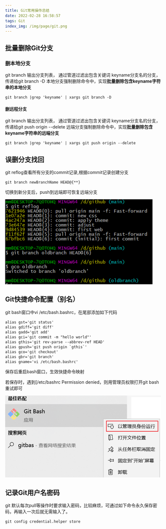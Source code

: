 ```yaml
---
title: Git常用操作总结
date: 2022-02-28 16:58:57
tags: Git
index_img: /img/page/git.png
---
```


## 批量删除Git分支

### 删本地分支

git branch 输出分支列表， 通过管道过滤出包含关键词 keyname分支名的分支，传递给git branch -D 本地分支强制删除命令中，实现**批量删除包含keyname字符串的本地分支**

```
git branch |grep 'keyname' | xargs git branch -D
```

#### 删远程分支

git branch 输出分支列表， 通过管道过滤出包含关键词 keyname分支名的分支，传递给git push origin --delete 远端分支强制删除命令中，实现**批量删除包含keyname字符串的远端分支**

```
git branch |grep 'keyname' | xargs git push origin --delete
```

## 误删分支找回

git reflog查看所有分支的commit记录,根据commit记录创建分支

```
git branch newBranchName HEAD@{**}
```

切换到新分支后，push到远端即可恢复远端分支

![找回分支](/img/findback-branch.png)

## Git快捷命令配置（别名）

git bash窗口中vi /etc/bash.bashrc，在尾部添加如下代码

```
alias gst='git status'
alias gdiff='git diff'
alias gadd='git add'
alias gci='git commit -m "hello world"'
alias gthis='git rev-parse --abbrev-ref HEAD'
alias gpush='git push origin `gthis`'
alias gco='git checkout'
alias gbr='git branch'
alias gname='vi /etc/bash.bashrc'
```

保存后重启bash窗口，生效快捷命令映射

若保存时，遇到[/etc/bashrc Permission denied，则用管理员权限打开git bash重试即可

![管理员权限运行bash](/img/bash-run.png)

## 记录Git用户名密码

git 默认每次pull等操作时要求输入密码，比较麻烦，可通过如下命令永久保存密码，再输入一次后就无需输入了。

```
git config credential.helper store
```



